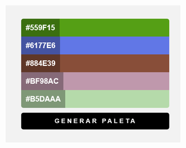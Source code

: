 ![Generador de Paleta de Colores.](https://github.com/dxn507/paleta_de_colores/blob/main/imagen/paleta-de-colores.png)
